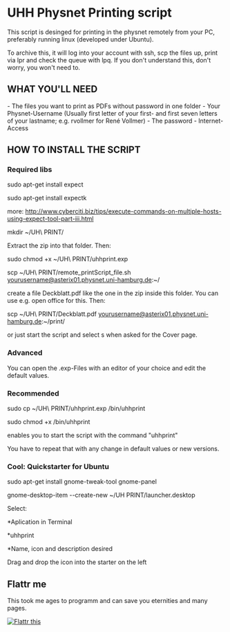 <h1>UHH Physnet Printing script</h1>

This script is desinged for printing in the physnet remotely from your PC, preferably running linux (developed under Ubuntu).

To archive this, it will log into your account with ssh, scp the files up, print via lpr and check the queue with lpq. If you don't understand this, don't worry, you won't need to.

<h2>WHAT YOU'LL NEED</h2>
- The files you want to print as PDFs without password in one folder
- Your Physnet-Username (Usually first letter of your first- and first seven letters of
	your lastname; e.g. rvollmer for René Vollmer)
- The password
- Internet-Access


<h2>HOW TO INSTALL THE SCRIPT</h2>
<h3>Required libs</h3>
sudo apt-get install expect

sudo apt-get install expectk

more: http://www.cyberciti.biz/tips/execute-commands-on-multiple-hosts-using-expect-tool-part-iii.html

mkdir ~/UH\ PRINT/

Extract the zip into that folder. Then:

sudo chmod +x ~/UH\ PRINT/uhhprint.exp

scp ~/UH\ PRINT/remote_printScript_file.sh yourusername@asterix01.physnet.uni-hamburg.de:~/

create a file Deckblatt.pdf like the one in the zip inside this folder. You can use e.g. open office for this. Then:

scp ~/UH\ PRINT/Deckblatt.pdf yourusername@asterix01.physnet.uni-hamburg.de:~/print/

or just start the script and select s when asked for the Cover page.

<h3>Advanced</h3>
You can open the .exp-Files with an editor of your choice and edit the default values.

<h3>Recommended</h3>
sudo cp ~/UH\ PRINT/uhhprint.exp /bin/uhhprint

sudo chmod +x /bin/uhhprint

enables you to start the script with the command "uhhprint"

You have to repeat that with any change in default values or new versions.

<h3>Cool: Quickstarter for Ubuntu</h3>
sudo apt-get install gnome-tweak-tool gnome-panel

gnome-desktop-item --create-new ~/UH PRINT/launcher.desktop

Select:

*Aplication in Terminal

*uhhprint

*Name, icon and description desired

Drag and drop the icon into the starter on the left


<h2>Flattr me</h3>
This took me ages to programm and can save you eternities and many pages.

<a href="https://flattr.com/submit/auto?user_id=FetterChiller&url=https%3A%2F%2Fgithub.com%2FAypac%2Fuhh-print" target="_blank"><img src="//button.flattr.com/flattr-badge-large.png" alt="Flattr this" title="Flattr this" border="0"></a>
